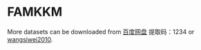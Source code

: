 # FAMKKM

More datasets can be downloaded from <a href=https://pan.baidu.com/s/1SeQgryGWF1tcX-MyiOiopQ>百度网盘</a> 提取码：1234 
or <a href=https://github.com/wangsiwei2010/awesome-multi-view-clustering#jump22>wangsiwei2010</a>.
